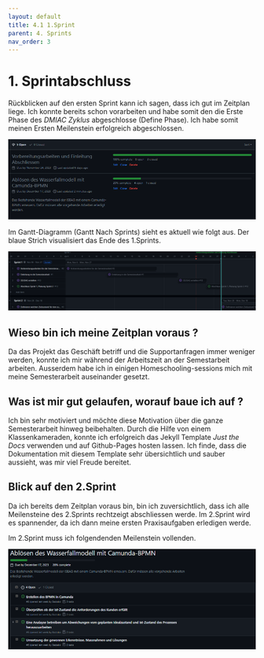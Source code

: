 ```yaml
---
layout: default
title: 4.1 1.Sprint
parent: 4. Sprints
nav_order: 3
---
```

# 1. Sprintabschluss

Rückblicken auf den ersten Sprint kann ich sagen, dass ich gut im Zeitplan liege. Ich konnte bereits schon vorarbeiten und habe somit den die Erste Phase des *DMIAC Zyklus* abgeschlosse (Define Phase). Ich habe somit meinen Ersten Meilenstein erfolgreich abgeschlossen.

![Meilensteine](../../ressources/bilder/1_Sprint_Milestone.png)

Im Gantt-Diagramm (Gantt Nach Sprints) sieht es aktuell wie folgt aus. Der blaue Strich visualisiert das Ende des 1.Sprints.

![Gantt](../../ressources/bilder/1_Sprint_Gantt_3.png)

## Wieso bin ich meine Zeitplan voraus ?

Da das Projekt das Geschäft betriff und die Supportanfragen immer weniger werden, konnte ich mir während der Arbeitszeit an der Semestarbeit arbeiten. Ausserdem habe ich in einigen Homeschooling-sessions mich mit meine Semesterarbeit auseinander gesetzt.

## Was ist mir gut gelaufen, worauf baue ich auf ?

Ich bin sehr motiviert und möchte diese Motivation über die ganze Semesterarbeit hinweg beibehalten. Durch die Hilfe von einem Klassenkameraden, konnte ich erfolgreich das Jekyll Template *Just the Docs* verwenden und auf Github-Pages hosten lassen. Ich finde, dass die Dokumentation mit diesem Template sehr übersichtlich und sauber aussieht, was mir viel Freude bereitet.

## Blick auf den 2.Sprint

Da ich bereits dem Zeitplan voraus bin, bin ich zuversichtlich, dass ich alle Meilensteine des 2.Sprints rechtzeigt abschliessen werde. Im 2.Sprint wird es spannender, da ich dann meine ersten Praxisaufgaben erledigen werde.

Im 2.Sprint muss ich folgendenden Meilenstein vollenden.

![Meilenstein 2.Sprint](../../ressources/bilder/1_Sprint_Milestone_2Sprint.png)


